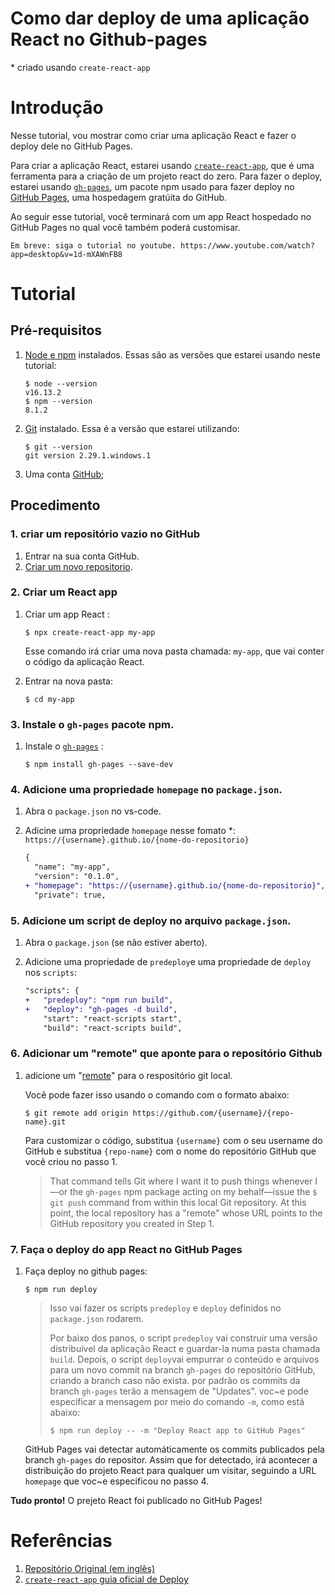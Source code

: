 # Como dar deploy de uma aplicação React no Github-pages 

\* criado usando `create-react-app`

# Introdução
Nesse tutorial, vou mostrar como criar uma aplicação React e fazer o deploy dele no GitHub Pages.

Para criar a aplicação React, estarei usando [`create-react-app`](https://create-react-app.dev/), que é uma ferramenta para a criação de um projeto react do zero. Para fazer o deploy, estarei usando [`gh-pages`](https://github.com/tschaub/gh-pages), um pacote npm usado para fazer deploy no [GitHub Pages](https://docs.github.com/en/pages/getting-started-with-github-pages/about-github-pages), uma hospedagem gratúita do GitHub.

Ao seguir esse tutorial, você terminará com um app React hospedado no GitHub Pages no qual você também poderá customisar.

    Em breve: siga o tutorial no youtube. https://www.youtube.com/watch?app=desktop&v=1d-mXAWnFB8

# Tutorial

## Pré-requisitos

1. [Node e npm](https://nodejs.org/en/download/) instalados. Essas são as versões que estarei usando neste tutorial:

    ```
    $ node --version
    v16.13.2
    $ npm --version
    8.1.2
    ```
    
2. [Git](https://git-scm.com/book/en/v2/Getting-Started-Installing-Git) instalado. Essa é a versão que estarei utilizando:

    ```
    $ git --version
    git version 2.29.1.windows.1
    ```

3. Uma conta [GitHub](https://github.com/signup);

## Procedimento

### 1. criar um repositório **vazio** no GitHub

1. Entrar na sua conta GitHub.
2. [Criar um novo repositorio](https://github.com/new).


### 2. Criar um React app

1. Criar um app React :

  
    ```shell
    $ npx create-react-app my-app
    ```

    Esse comando irá criar uma nova pasta chamada: `my-app`, que vai conter o código da aplicação React.

2. Entrar na nova pasta:
  
    ```shell
    $ cd my-app
    ```


### 3. Instale o `gh-pages` pacote npm.

1. Instale o [`gh-pages`](https://github.com/tschaub/gh-pages) :
 
    ```shell
    $ npm install gh-pages --save-dev
    ```


### 4. Adicione uma propriedade `homepage` no `package.json`.

1. Abra o `package.json` no vs-code.
   

2. Adicine uma propriedade `homepage` nesse fomato \*: `https://{username}.github.io/{nome-do-repositorio}`

    
    ```diff
    {
      "name": "my-app",
      "version": "0.1.0",
    + "homepage": "https://{username}.github.io/{nome-do-repositorio}", //ou somente o nome do repositório
      "private": true,
    ```

### 5. Adicione um script de deploy no arquivo `package.json`.

1. Abra  o `package.json` (se não estiver aberto).
   

2. Adicione uma propriedade de `predeploy`e uma propriedade de  `deploy` nos `scripts`:

    ```diff
    "scripts": {
    +   "predeploy": "npm run build",
    +   "deploy": "gh-pages -d build",
        "start": "react-scripts start",
        "build": "react-scripts build",
    ```


### 6. Adicionar um "remote" que aponte para o repositório Github

1. adicione um "[remote](https://git-scm.com/docs/git-remote)" para o respositório git local.

    Você pode fazer isso usando o comando com o formato abaixo: 
    
    ```shell
    $ git remote add origin https://github.com/{username}/{repo-name}.git
    ```
    
    Para customizar o código, substitua `{username}` com o seu username do GitHub e substitua `{repo-name}`  com o nome do repositório GitHub que você criou no passo 1.


    > That command tells Git where I want it to push things whenever I—or the `gh-pages` npm package acting on my behalf—issue the `$ git push` command from within this local Git repository.
At this point, the local repository has a "remote" whose URL points to the GitHub repository you created in Step 1.

### 7. Faça o deploy do app React no GitHub Pages

1. Faça deploy no github pages:

    ```shell
    $ npm run deploy
    ```

    > Isso vai fazer os scripts `predeploy` e  `deploy` definidos no `package.json` rodarem.
    >
    > Por baixo dos panos, o script `predeploy` vai construir uma versão distribuível da aplicação React e guardar-la numa pasta chamada  `build`. Depois, o script `deploy`vai empurrar o conteúdo e arquivos para um novo commit na branch `gh-pages` do repositório GitHub, criando a branch caso não exista.
    > por padrão os commits da branch `gh-pages` terão a mensagem de "Updates". voc~e pode especificar a mensagem por meio do comando `-m`, como está abaixo:
    > ```shell
    > $ npm run deploy -- -m "Deploy React app to GitHub Pages"
    > ```
    GitHub Pages vai detectar automáticamente os commits publicados pela branch `gh-pages` do repositor. Assim que for detectado, irá acontecer a distribuição do projeto React para qualquer um visitar, seguindo a URL `homepage` que voc~e especificou no passo 4.

**Tudo pronto!** O prejeto React foi publicado no GitHub Pages! 
  
# Referências

1. [ Repositório Original (em inglês) ](https://github.com/gitname/react-gh-pages)
2. [ `create-react-app` guia oficial de Deploy](https://create-react-app.dev/docs/deployment/#github-pages)
